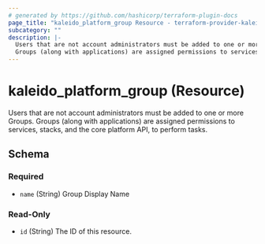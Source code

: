 ```yaml
---
# generated by https://github.com/hashicorp/terraform-plugin-docs
page_title: "kaleido_platform_group Resource - terraform-provider-kaleido"
subcategory: ""
description: |-
  Users that are not account administrators must be added to one or more Groups.
  Groups (along with applications) are assigned permissions to services, stacks, and the core platform API, to perform tasks.
---
```


# kaleido_platform_group (Resource)

Users that are not account administrators must be added to one or more Groups. 
Groups (along with applications) are assigned permissions to services, stacks, and the core platform API, to perform tasks.



<!-- schema generated by tfplugindocs -->
## Schema

### Required

- `name` (String) Group Display Name

### Read-Only

- `id` (String) The ID of this resource.
